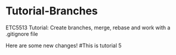 # Tutorial-Branches
ETC5513 Tutorial: Create branches, merge, rebase and work with a .gitignore file

Here are some new changes!
#This is tutorial 5